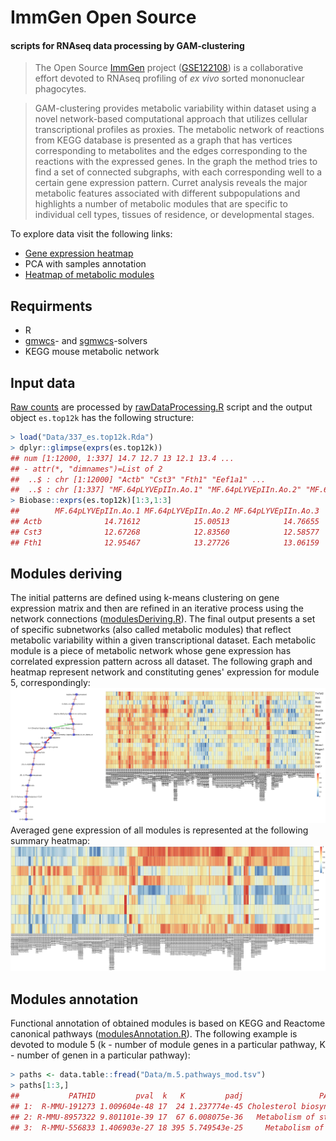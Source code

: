 # ImmGen Open Source
#### scripts for RNAseq data processing by GAM-clustering

> The Open Source [ImmGen](http://www.immgen.org/) project ([GSE122108](https://www.ncbi.nlm.nih.gov/geo/query/acc.cgi?acc=GSE122108)) is a collaborative effort devoted to RNAseq profiling of *ex vivo* sorted mononuclear phagocytes. 

> GAM-clustering provides metabolic variability within dataset using a novel network-based computational approach that utilizes cellular transcriptional profiles as proxies. The metabolic network of reactions from KEGG database is presented as a graph that has vertices corresponding to metabolites and the edges corresponding to the reactions with the expressed genes. In the graph the method tries to find a set of connected subgraphs, with each corresponding well to a certain gene expression pattern. Curret analysis reveals the major metabolic features associated with different subpopulations and highlights a number of metabolic modules that are specific to individual cell types, tissues of residence, or developmental stages.

To explore data visit the following links:
- [Gene expression heatmap](https://artyomovlab.wustl.edu/phantasus/?preloaded=ImmGen_total_Eduw0mei4)
- PCA with samples annotation
- [Heatmap of metabolic modules](https://artyomovlab.wustl.edu/phantasus/?session=x039baa087a35e7) 

## Requirments
- R
- [gmwcs](https://github.com/ctlab/gmwcs-solver)- and [sgmwcs](https://github.com/ctlab/sgmwcs-solver)-solvers 	
- KEGG mouse metabolic network 

## Input data
[Raw counts](Data/OSMNP_unnormalized_genes_count_10_3_18.count_table) are processed by [rawDataProcessing.R]() script and the output object `es.top12k` has the following structure:

``` r
> load("Data/337_es.top12k.Rda")
> dplyr::glimpse(exprs(es.top12k))
## num [1:12000, 1:337] 14.7 12.7 13 12.1 13.4 ...
## - attr(*, "dimnames")=List of 2
##  ..$ : chr [1:12000] "Actb" "Cst3" "Fth1" "Eef1a1" ...
##  ..$ : chr [1:337] "MF.64pLYVEpIIn.Ao.1" "MF.64pLYVEpIIn.Ao.2" "MF.64pLYVEpIIn.Ao.3" ...
> Biobase::exprs(es.top12k)[1:3,1:3]
##        MF.64pLYVEpIIn.Ao.1 MF.64pLYVEpIIn.Ao.2 MF.64pLYVEpIIn.Ao.3
## Actb              14.71612            15.00513            14.76655
## Cst3              12.67268            12.83560            12.58577
## Fth1              12.95467            13.27726            13.06159
```

## Modules deriving
The initial patterns are defined using k-means clustering on gene expression matrix and then are refined in an iterative process using the network connections ([modulesDeriving.R]()).
The final output presents a set of specific subnetworks (also called metabolic modules) that reflect metabolic variability within a given transcriptional dataset. 
Each metabolic module is a piece of metabolic network whose gene expression has correlated expression pattern across all dataset. The following graph and heatmap represent network and constituting genes' expression for module 5, correspondingly:
![module5](/readmePics/github.pic.m5.png "network and gene expression heatmap for module 5")
Averaged gene expression of all modules is represented at the following summary heatmap:
![centers](/readmePics/github.m.centers.png "centers heatmap")

## Modules annotation
Functional annotation of obtained modules is based on KEGG and Reactome canonical pathways ([modulesAnnotation.R]()).
The following example is devoted to module 5 (k - number of module genes in a particular pathway, K - number of genen in a particular pathway):
``` r
> paths <- data.table::fread("Data/m.5.pathways_mod.tsv")
> paths[1:3,]
##           PATHID         pval  k   K         padj                 PATHNAME				genes
## 1:  R-MMU-191273 1.009604e-48 17  24 1.237774e-45 Cholesterol biosynthesis	Hmgcs1 Hmgcr Msmo1 Cyp51 Mvd ...
## 2: R-MMU-8957322 9.801101e-39 17  67 6.008075e-36   Metabolism of steroids	Hmgcs1 Hmgcr Msmo1 Cyp51 Mvd ...
## 3:  R-MMU-556833 1.406903e-27 18 395 5.749543e-25     Metabolism of lipids	Hmgcs1 Hmgcr Msmo1 Cyp51 Aacs ...
```